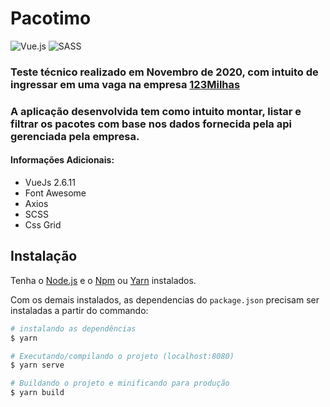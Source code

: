 # Pacotimo

![Vue.js](https://img.shields.io/badge/vuejs-%2335495e.svg?style=for-the-badge&logo=vuedotjs&logoColor=%234FC08D)
![SASS](https://img.shields.io/badge/SASS-hotpink.svg?style=for-the-badge&logo=SASS&logoColor=white)

### Teste técnico realizado em Novembro de 2020, com intuito de ingressar em uma vaga na empresa [123Milhas](https://123milhas.com/)
### A aplicação desenvolvida tem como intuito montar, listar e filtrar os pacotes com base nos dados fornecida pela api gerenciada pela empresa.

#### Informações Adicionais:
- VueJs 2.6.11
- Font Awesome
- Axios
- SCSS
- Css Grid

## Instalação

Tenha o [Node.js](https://nodejs.org/en/) e o [Npm](https://www.npmjs.com/) ou [Yarn](https://yarnpkg.com/) instalados.

Com os demais instalados, as dependencias do `package.json` precisam ser instaladas a partir do commando:

``` bash
# instalando as dependências
$ yarn

# Executando/compilando o projeto (localhost:8080)
$ yarn serve

# Buildando o projeto e minificando para produção
$ yarn build
````
